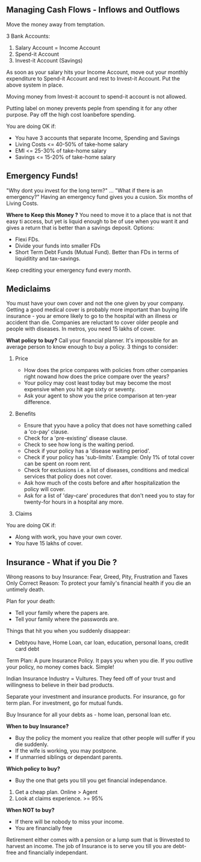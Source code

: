 
## Managing Cash Flows - Inflows and Outflows 
Move the money away from temptation.

3 Bank Accounts: 
1. Salary Account = Income Account 
2. Spend-it Account 
3. Invest-it Account (Savings)

As soon as your salary hits your Income Account, move out your monthly expenditure to Spend-it Account and rest to Invest-it Account.
Put the above system in place. 

Moving money from Invest-it account to spend-it account is not allowed.

Putting label on money prevents peple from spending it for any other purpose. 
Pay off the high cost loanbefore spending. 

You are doing OK if: 
* You have 3 accounts that separate Income, Spending and Savings
* Living Costs <= 40-50% of take-home salary
* EMI <= 25-30% of take-home salary
* Savings <= 15-20% of take-home salary

## Emergency Funds!

"Why dont you invest for the long term?"  ... "What if there is an emergency?"
Having an emergency fund gives you a cusion.
Six months of Living Costs. 

**Where to Keep this Money ?**
You need to move it to a place that is not that easy ti access, but yet is liquid enough to be of use when you want it and gives a return that is better than a savings deposit. 
Options: 
* Flexi FDs.
* Divide your funds into smaller FDs
* Short Term Debt Funds (Mutual Fund). Better than FDs in terms of liquiditity and tax-savings. 

Keep crediting your emergency fund every month. 


## Mediclaims 
You must have your own cover and not the one given by your company. 
Getting a good medical cover is probably more important than buying life insurance - you ar emore likely to go to the hospital with an illness or accident than die. 
Companies are reluctant to cover older people and people with diseases. 
In metros, you need 15 lakhs of cover. 

**What policy to buy?** 
Call your financial planner. It's impossible for an average person to know enough to buy a policy.
3 things to consider: 
1. Price
    * How does the price compares with policies from other companies right nowand how does the price compare over the years? 
    * Your policy may cost least today but may become the most expensive when you hit age sixty or seventy. 
    * Ask your agent to show you the price comparison at ten-year difference.
2. Benefits
    * Ensure that yyou have a policy that does not have something called a 'co-pay' clause. 
    * Check for a 'pre-existing' disease clause.
    * Check to see  how long is the waiting period.
    * Check if your policy has a 'disease waiting period'.
    * Check if your policy has 'sub-limits'. Example: Only 1% of total cover can be spent on room rent. 
    * Check for exclusions i.e. a list of diseases, conditions and medical services that policy does not cover. 
    * Ask how much of the costs before and after hospitalization the policy will cover. 
    * Ask for a list of 'day-care' procedures that don't need you to stay for twenty-for hours in a hospital any more.
    
    
3. Claims 


You are doing OK if: 
* Along with work, you have your own cover.
* You have 15 lakhs of cover.


## Insurance - What if you Die ? 

Wrong reasons to buy Insurance: Fear, Greed, Pity, Frustration and Taxes 
Only Correct Reason: To protect your family's financial health if you die an untimely death. 

Plan for your death: 
- Tell your family where the papers are. 
- Tell your family where the passwords are. 

Things that hit you when you suddenly disappear:
- Debtyou have, Home Loan, car loan, education, personal loans, credit card debt

Term Plan: A pure Insurance Policy. It pays you when you die. If you outlive your policy, no money comes back. Simple!

Indian Insurance Industry = Vultures. They feed off of your trust and willingness to believe in their bad products. 

Separate your investment and insurance products. For insurance, go for term plan. For investment, go for mutual funds. 

Buy Insurance for all your debts as - home loan, personal loan etc.


**When to buy Insurance?**


- Buy the policy the moment you realize that other people will suffer if you die suddenly.
- If the wife is working, you may postpone. 
- If unmarried siblings or dependant parents. 

**Which policy to buy?**

- Buy the one that gets you till you get financial independance. 
1. Get a cheap plan. Online > Agent
2. Look at claims experience. >= 95%

**When NOT to buy?**

- If there will be nobody to miss your income. 
- You are financially free

Retirement either comes with a pension or a lump sum that is 9invested to harvest an income. 
The job of Insurance is to serve you till you are debt-free and financially independant. 
